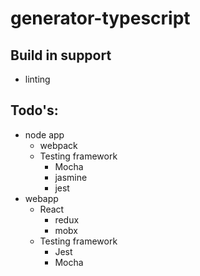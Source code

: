# generator-typescript

## Build in support
- linting

## Todo's:
- node app
  - webpack
  - Testing framework
    - Mocha
    - jasmine
    - jest
- webapp
  - React
    - redux
    - mobx
  - Testing framework
    - Jest
    - Mocha